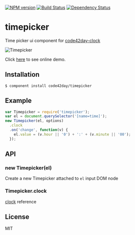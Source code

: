 [![NPM version][npm-image]][npm-url]
[![Build Status][travis-image]][travis-url]
[![Dependency Status][gemnasium-image]][gemnasium-url]

# timepicker

  Time picker ui component for [code42day-clock]

  ![Timepicker](https://gist.github.com/pirxpilot/5011178/raw/9a02c67f55d648cfd65f73d8ff9be81675b79d07/timepicker-preview.png)

  Click [here](http://code42day.github.io/timepicker/) to see online demo.


## Installation

    $ component install code42day/timepicker

## Example

```js
var Timepicker = require('timepicker');
var el = document.querySelector('[name=time]');
new Timepicker(el, options)
  .clock
  .on('change', function(v) {
    el.value = (v.hour || '0') + ':' + (v.minute || '00');
  });
```

## API

### new Timepicker(el)

Create a new Timepicker attached to `el` input DOM node

### Timepicker.clock

[clock][code42day-clock] reference

## License

  MIT

[code42day-clock]: https://npmjs.org/package/code42day-clock

[npm-image]: https://img.shields.io/npm/v/code42day-timepicker.svg
[npm-url]: https://npmjs.org/package/code42day-timepicker

[travis-url]: https://travis-ci.org/code42day/timepicker
[travis-image]: https://img.shields.io/travis/code42day/timepicker.svg

[gemnasium-image]: https://img.shields.io/gemnasium/code42day/timepicker.svg
[gemnasium-url]: https://gemnasium.com/code42day/timepicker
